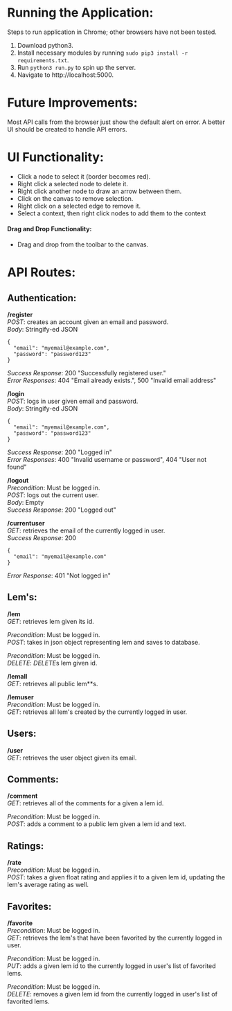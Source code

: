Running the Application:
========================

Steps to run application in Chrome; other browsers have not been tested.
1. Download python3.
2. Install necessary modules by running `sudo pip3 install -r requirements.txt`.
2. Run `python3 run.py` to spin up the server.
3. Navigate to http://localhost:5000.

Future Improvements:
====================
Most API calls from the browser just show the default alert on error. A better UI should be created to handle API errors.

UI Functionality:
=================

- Click a node to select it (border becomes red).
- Right click a selected node to delete it.
- Right click another node to draw an arrow between them.
- Click on the canvas to remove selection.
- Right click on a selected edge to remove it.
- Select a context, then right click nodes to add them to the context

#### Drag and Drop Functionality:
- Drag and drop from the toolbar to the canvas.


API Routes:
===========

Authentication:
---------------
**/register**  
*POST*: creates an account given an email and password.  
*Body*: Stringify-ed JSON
```
{
  "email": "myemail@example.com",
  "password": "password123"
}
```
*Success Response*: 200 "Successfully registered user."  
*Error Responses*: 404 "Email already exists.", 500 "Invalid email address"

**/login**  
*POST*: logs in user given email and password.  
*Body*: Stringify-ed JSON
```
{
  "email": "myemail@example.com",
  "password": "password123"
}
```
*Success Response*: 200 "Logged in"  
*Error Responses*: 400 "Invalid username or password", 404 "User not found"

**/logout**  
*Precondition*: Must be logged in.  
*POST*: logs out the current user.  
*Body*: Empty  
*Success Response*: 200 "Logged out"

**/currentuser**  
*GET*: retrieves the email of the currently logged in user.  
*Success Response*: 200  
```
{
  "email": "myemail@example.com"
}
```
*Error Response*: 401 "Not logged in"

Lem's:
------
**/lem**  
*GET*: retrieves lem given its id.  

*Precondition*: Must be logged in.  
*POST*: takes in json object representing lem and saves to database.  

*Precondition*: Must be logged in.  
*DELETE*: *DELETE*s lem given id.  

**/lemall**  
*GET*: retrieves all public lem**s.  

**/lemuser**  
*Precondition*: Must be logged in.  
*GET*: retrieves all lem's created by the currently logged in user.  

Users:
------
**/user**  
*GET*: retrieves the user object given its email.  

Comments:
---------
**/comment**  
*GET*: retrieves all of the comments for a given a lem id.  

*Precondition*: Must be logged in.  
*POST*: adds a comment to a public lem given a lem id and text.  

Ratings:
--------
**/rate**  
*Precondition*: Must be logged in.  
*POST*: takes a given float rating and applies it to a given lem id, updating the lem's average rating as well.  

Favorites:
----------
**/favorite**  
*Precondition*: Must be logged in.  
*GET*: retrieves the lem's that have been favorited by the currently logged in user.  

*Precondition*: Must be logged in.  
*PUT*: adds a given lem id to the currently logged in user's list of favorited lems.  

*Precondition*: Must be logged in.  
*DELETE*: removes a given lem id from the currently logged in user's list of favorited lems.  
